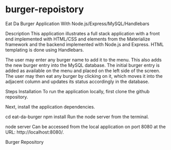 # burger-repoistory
Eat Da Burger Application With Node.js/Express/MySQL/Handlebars

Description
This application illustrates a full stack application with a front end implemented with HTML/CSS and elements from the Materialize framework and the backend implemented with Node.js and Express. HTML templating is done using Handlebars.

The user may enter any burger name to add it to the menu. This also adds the new burger entry into the MySQL database. The initial burger entry is added as available on the menu and placed on the left side of the screen. The user may then eat any burger by clicking on it, which moves it into the adjacent column and updates its status accordingly in the database.

Steps
Installation
To run the application locally, first clone the github repository.

Next, install the application dependencies.

cd eat-da-burger
npm install
Run the node server from the terminal.

node server
Can be accessed from the local application on port 8080 at the URL: http://localhost:8080/.



Burger Repository
